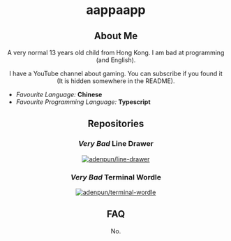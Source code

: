 <style>
    h1, h2, h3, h4, h5, h6, p {
        text-align: center;
    }
</style>

# aappaapp

## About Me

A very normal 13 years old child from Hong Kong. I am bad at programming (and English).

I have a YouTube channel about gaming. You can subscribe if you found it (It is hidden somewhere in the README).

-   _Favourite Language:_ **Chinese**
-   _Favourite Programming Language:_ **Typescript**

## Repositories

### _**Very Bad**_ Line Drawer

[![adenpun/line-drawer](https://github-readme-stats.vercel.app/api/pin/?username=adenpun&repo=line-drawer&theme=dark)](https://github.com/adenpun/line-drawer)

### _**Very Bad**_ Terminal Wordle

[![adenpun/terminal-wordle](https://github-readme-stats.vercel.app/api/pin/?username=adenpun&repo=terminal-wordle&theme=dark)](https://github.com/adenpun/terminal-wordle)

## FAQ

No.
